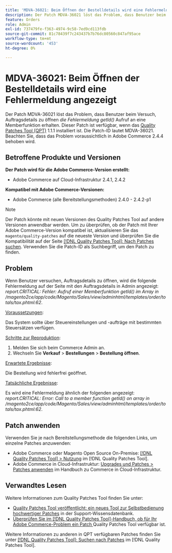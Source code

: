 ```yaml
---
title: 'MDVA-36021: Beim Öffnen der Bestelldetails wird eine Fehlermeldung angezeigt'
description: Der Patch MDVA-36021 löst das Problem, dass Benutzer beim Versuch, Auftragsdetails zu öffnen, die Fehlermeldung *Aufruf an eine Mitgliedsfunktion getId()* erhalten. Dieser Patch ist verfügbar, wenn das [Quality Patches Tool (QPT)](https://experienceleague.adobe.com/en/docs/commerce-knowledge-base/kb/announcements/commerce-announcements/magento-quality-patches-released-new-tool-to-self-serve-quality-patches) 1.1.1 installiert ist. Die Patch-ID lautet MDVA-36021. Beachten Sie, dass das Problem voraussichtlich in Adobe Commerce 2.4.4 behoben wird.
feature: Orders
role: Admin
exl-id: 737479fe-f363-4974-9c58-7ed9cd113fdb
source-git-commit: 81c78439f7c243437b7b76dc80560c847af95ace
workflow-type: tm+mt
source-wordcount: '453'
ht-degree: 0%

---
```


# MDVA-36021: Beim Öffnen der Bestelldetails wird eine Fehlermeldung angezeigt

Der Patch MDVA-36021 löst das Problem, dass Benutzer beim Versuch, Auftragsdetails zu öffnen *die Fehlermeldung getId()* Aufruf an eine Memberfunktion erhalten. Dieser Patch ist verfügbar, wenn das [Quality Patches Tool (QPT)](https://experienceleague.adobe.com/en/docs/commerce-knowledge-base/kb/announcements/commerce-announcements/magento-quality-patches-released-new-tool-to-self-serve-quality-patches) 1.1.1 installiert ist. Die Patch-ID lautet MDVA-36021. Beachten Sie, dass das Problem voraussichtlich in Adobe Commerce 2.4.4 behoben wird.

## Betroffene Produkte und Versionen

**Der Patch wird für die Adobe Commerce-Version erstellt:**

* Adobe Commerce auf Cloud-Infrastruktur 2.4.1, 2.4.2

**Kompatibel mit Adobe Commerce-Versionen:**

* Adobe Commerce (alle Bereitstellungsmethoden) 2.4.0 - 2.4.2-p1

>[!NOTE]
>
>Der Patch könnte mit neuen Versionen des Quality Patches Tool auf andere Versionen anwendbar werden. Um zu überprüfen, ob der Patch mit Ihrer Adobe Commerce-Version kompatibel ist, aktualisieren Sie das `magento/quality-patches` auf die neueste Version und überprüfen Sie die Kompatibilität auf der Seite [[!DNL Quality Patches Tool]: Nach Patches suchen](https://experienceleague.adobe.com/en/docs/commerce-knowledge-base/kb/announcements/commerce-announcements/magento-quality-patches-released-new-tool-to-self-serve-quality-patches). Verwenden Sie die Patch-ID als Suchbegriff, um den Patch zu finden.

## Problem

Wenn Benutzer versuchen, Auftragsdetails zu öffnen, wird die folgende Fehlermeldung auf der Seite mit den Auftragsdetails in Admin angezeigt: *report.CRITICAL: Fehler: Aufruf einer Memberfunktion getId() im Array in /magento2ce/app/code/Magento/Sales/view/adminhtml/templates/order/totals/tax.phtml:62*.

<u>Voraussetzungen</u>:

Das System sollte über Steuereinstellungen und -aufträge mit bestimmten Steuersätzen verfügen.

<u>Schritte zur Reproduktion</u>:

1. Melden Sie sich beim Commerce Admin an.
1. Wechseln Sie **Verkauf** > **Bestellungen** > **Bestellung öffnen**.

<u>Erwartete Ergebnisse</u>:

Die Bestellung wird fehlerfrei geöffnet.

<u>Tatsächliche Ergebnisse</u>:

Es wird eine Fehlermeldung ähnlich der folgenden angezeigt: *report.CRITICAL: Error: Call to a member function getId() on array in /magento2ce/app/code/Magento/Sales/view/adminhtml/templates/order/totals/tax.phtml:62*.

## Patch anwenden

Verwenden Sie je nach Bereitstellungsmethode die folgenden Links, um einzelne Patches anzuwenden:

* Adobe Commerce oder Magento Open Source On-Premise: [[!DNL Quality Patches Tool] > Nutzung](/help/tools/quality-patches-tool/usage.md) im [!DNL Quality Patches Tool].
* Adobe Commerce in Cloud-Infrastruktur: [Upgrades und Patches > Patches anwenden](https://experienceleague.adobe.com/docs/commerce-cloud-service/user-guide/develop/upgrade/apply-patches.html) im Handbuch zu Commerce in Cloud-Infrastruktur.

## Verwandtes Lesen

Weitere Informationen zum Quality Patches Tool finden Sie unter:

* [Quality Patches Tool veröffentlicht: ein neues Tool zur Selbstbedienung hochwertiger Patches](https://experienceleague.adobe.com/en/docs/commerce-knowledge-base/kb/announcements/commerce-announcements/magento-quality-patches-released-new-tool-to-self-serve-quality-patches) in der Support-Wissensdatenbank.
* [Überprüfen Sie im [!DNL Quality Patches Tool]-Handbuch, ob für Ihr Adobe Commerce-Problem ein Patch ](/help/tools/quality-patches-tool/patches-available-in-qpt/check-patch-for-magento-issue-with-magento-quality-patches.md) Quality Patches Tool verfügbar ist.

Weitere Informationen zu anderen in QPT verfügbaren Patches finden Sie unter [[!DNL Quality Patches Tool]: Suchen nach Patches](https://experienceleague.adobe.com/tools/commerce-quality-patches/index.html) im [!DNL Quality Patches Tool].
